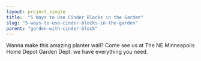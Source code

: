 ```yaml
---
layout: project_single
title:  "5 Ways to Use Cinder Blocks in the Garden"
slug: "5-ways-to-use-cinder-blocks-in-the-garden"
parent: "garden-with-cinder-block"
---
```

Wanna make this amazing planter wall?  Come see us at The NE Minneapolis Home Depot Garden Dept. we have everything you need.